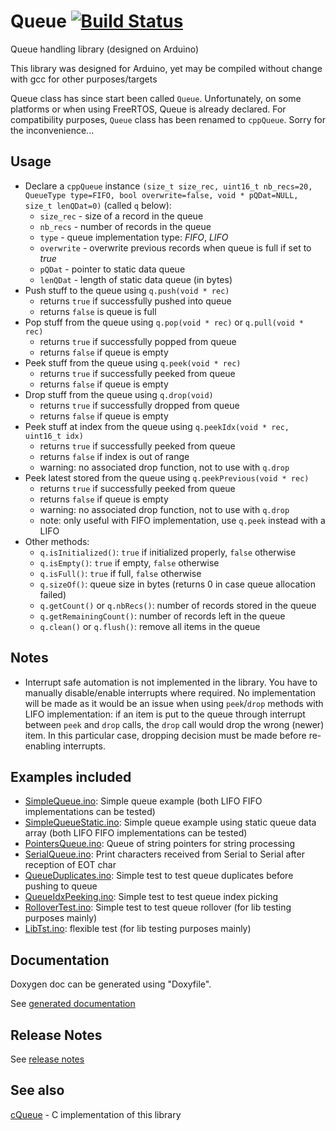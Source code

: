 # Queue [![Build Status](https://app.travis-ci.com/SMFSW/Queue.svg?branch=master)](https://app.travis-ci.com/SMFSW/Queue)

Queue handling library (designed on Arduino)

This library was designed for Arduino, yet may be compiled without change with gcc for other purposes/targets

Queue class has since start been called `Queue`. Unfortunately, on some platforms or when using FreeRTOS, Queue is already declared.
For compatibility purposes, `Queue` class has been renamed to `cppQueue`. Sorry for the inconvenience...

## Usage

- Declare a `cppQueue` instance `(size_t size_rec, uint16_t nb_recs=20, QueueType type=FIFO, bool overwrite=false, void * pQDat=NULL, size_t lenQDat=0)` (called `q` below):
  - `size_rec` - size of a record in the queue
  - `nb_recs` - number of records in the queue
  - `type` - queue implementation type: _FIFO_, _LIFO_
  - `overwrite` - overwrite previous records when queue is full if set to _true_
  - `pQDat` - pointer to static data queue
  - `lenQDat` - length of static data queue (in bytes)
- Push stuff to the queue using `q.push(void * rec)`
  - returns `true` if successfully pushed into queue
  - returns `false` is queue is full
- Pop stuff from the queue using `q.pop(void * rec)` or `q.pull(void * rec)`
  - returns `true` if successfully popped from queue
  - returns `false` if queue is empty
- Peek stuff from the queue using `q.peek(void * rec)`
  - returns `true` if successfully peeked from queue
  - returns `false` if queue is empty
- Drop stuff from the queue using `q.drop(void)`
  - returns `true` if successfully dropped from queue
  - returns `false` if queue is empty
- Peek stuff at index from the queue using `q.peekIdx(void * rec, uint16_t idx)`
  - returns `true` if successfully peeked from queue
  - returns `false` if index is out of range
  - warning: no associated drop function, not to use with `q.drop`
- Peek latest stored from the queue using `q.peekPrevious(void * rec)`
  - returns `true` if successfully peeked from queue
  - returns `false` if queue is empty
  - warning: no associated drop function, not to use with `q.drop`
  - note: only useful with FIFO implementation, use `q.peek` instead with a LIFO
- Other methods:
  - `q.isInitialized()`: `true` if initialized properly, `false` otherwise
  - `q.isEmpty()`: `true` if empty, `false` otherwise
  - `q.isFull()`: `true` if full, `false` otherwise
  - `q.sizeOf()`: queue size in bytes (returns 0 in case queue allocation failed)
  - `q.getCount()` or `q.nbRecs()`: number of records stored in the queue
  - `q.getRemainingCount()`: number of records left in the queue
  - `q.clean()` or `q.flush()`: remove all items in the queue

## Notes

- Interrupt safe automation is not implemented in the library. You have to manually disable/enable interrupts where required.
No implementation will be made as it would be an issue when using `peek`/`drop` methods with LIFO implementation:
if an item is put to the queue through interrupt between `peek` and `drop` calls, the `drop` call would drop the wrong (newer) item.
In this particular case, dropping decision must be made before re-enabling interrupts.

## Examples included

- [SimpleQueue.ino](examples/SimpleQueue/SimpleQueue.ino): Simple queue example (both LIFO FIFO implementations can be tested)
- [SimpleQueueStatic.ino](examples/SimpleQueueStatic/SimpleQueueStatic.ino): Simple queue example using static queue data array (both LIFO FIFO implementations can be tested)
- [PointersQueue.ino](examples/PointersQueue/PointersQueue.ino): Queue of string pointers for string processing
- [SerialQueue.ino](examples/SerialQueue/SerialQueue.ino): Print characters received from Serial to Serial after reception of EOT char
- [QueueDuplicates.ino](examples/QueueDuplicates/QueueDuplicates.ino): Simple test to test queue duplicates before pushing to queue
- [QueueIdxPeeking.ino](examples/QueueIdxPeeking/QueueIdxPeeking.ino): Simple test to test queue index picking
- [RolloverTest.ino](examples/RolloverTest/RolloverTest.ino): Simple test to test queue rollover (for lib testing purposes mainly)
- [LibTst.ino](examples/LibTst/LibTst.ino): flexible test (for lib testing purposes mainly)

## Documentation

Doxygen doc can be generated using "Doxyfile".

See [generated documentation](https://smfsw.github.io/Queue/)

## Release Notes

See [release notes](ReleaseNotes.md)

## See also

[cQueue](https://github.com/SMFSW/cQueue) - C implementation of this library
